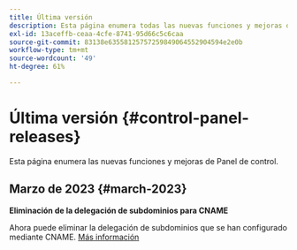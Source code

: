 ```yaml
---
title: Última versión
description: Esta página enumera todas las nuevas funciones y mejoras de Panel de control
exl-id: 13aceffb-ceaa-4cfe-8741-95d66c5c6caa
source-git-commit: 83138e63558125757259849064552904594e2e0b
workflow-type: tm+mt
source-wordcount: '49'
ht-degree: 61%

---
```


# Última versión {#control-panel-releases}

Esta página enumera las nuevas funciones y mejoras de Panel de control.

## Marzo de 2023 {#march-2023}

**Eliminación de la delegación de subdominios para CNAME**

Ahora puede eliminar la delegación de subdominios que se han configurado mediante CNAME. [Más información](../subdomains-certificates/using/remove-delegated-subdomains.md)